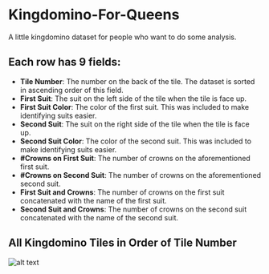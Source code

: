 # Kingdomino-For-Queens
A little kingdomino dataset for people who want to do some analysis. 

Each row has 9 fields: 
-------
+ **Tile Number**: The number on the back of the tile. The dataset is sorted in ascending order of this field.
+ **First Suit**: The suit on the left side of the tile when the tile is face up.
+ **First Suit Color**: The color of the first suit. This was included to make identifying suits easier.
+ **Second Suit**: The suit on the right side of the tile when the tile is face up.
+ **Second Suit Color**: The color of the second suit. This was included to make identifying suits easier.
+ **#Crowns on First Suit**: The number of crowns on the aforementioned first suit.
+ **#Crowns on Second Suit**: The number of crowns on the aforementioned second suit.
+ **First Suit and Crowns**: The number of crowns on the first suit concatenated with the name of the first suit.
+ **Second Suit and Crowns**: The number of crowns on the second suit concatenated with the name of the second suit.

All Kingdomino Tiles in Order of Tile Number
------
 ![alt text](https://raw.githubusercontent.com/rupaulsdatarace/kingdomino-for-queens/master/kingdominoinordershifted.jpg)
